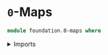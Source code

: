 # `0`-Maps

```agda
module foundation.0-maps where
```

<details><summary>Imports</summary>

```agda
open import foundation-core.0-maps public
```

</details>
